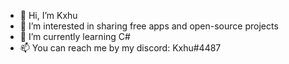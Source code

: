 - 👋 Hi, I’m Kxhu
- 👀 I’m interested in sharing free apps and open-source projects
- 🌱 I’m currently learning C#
- 📫 You can reach me by my discord: Kxhu#4487

<!---
1Kxhu/1Kxhu is a ✨ special ✨ repository because its `README.md` (this file) appears on your GitHub profile.
You can click the Preview link to take a look at your changes.
--->
